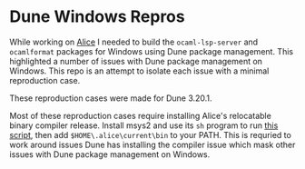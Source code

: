 # Dune Windows Repros

While working on [Alice](https://www.gridbugs.org/porting-my-toy-ocaml-build-system-to-windows/)
I needed to build the `ocaml-lsp-server` and `ocamlformat` packages for Windows
using Dune package management. This highlighted a number of issues with Dune
package management on Windows. This repo is an attempt to isolate each issue
with a minimal reproduction case.

These reproduction cases were made for Dune 3.20.1.

Most of these reproduction cases require installing Alice's relocatable binary
compiler release. Install msys2 and use its `sh` program to run [this
script](https://github.com/alicecaml/alice/blob/main/boot/x86_64-windows.sh),
then add `$HOME\.alice\current\bin` to your PATH. This is requried to work
around issues Dune has installing the compiler issue which mask other issues
with Dune package management on Windows.
